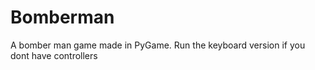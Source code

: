 # Bomberman
A bomber man game made in PyGame. Run the keyboard version if you dont have controllers

